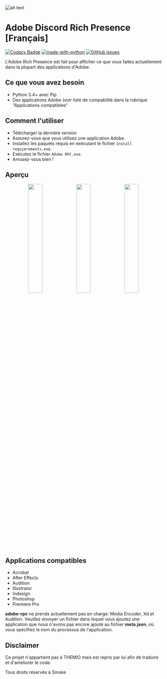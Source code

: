 ![alt text][header]

# Adobe Discord Rich Presence [Français]

[![Codacy Badge](https://api.codacy.com/project/badge/Grade/719bbef946084e78b20a1c7c63420e86)](https://www.codacy.com/app/imsmokie/adobe-rpc?utm_source=github.com&utm_medium=referral&utm_content=smokes/adobe-rpc&utm_campaign=Badge_Grade)
[![made-with-python](https://img.shields.io/badge/Made%20with-Python-1f425f.svg)](https://www.python.org/)
[![GitHub issues](https://img.shields.io/github/issues/smokes/adobe-rpc.svg)](https://GitHub.com/smokes/adobe-rpc/issues/)

L'Adobe Rich Presence est fait pour afficher ce que vous faites actuellement dans la plupart des applications d'Adobe.

## Ce que vous avez besoin

- Python 3.4+ avec Pip
- Des applications Adobe (voir liste de compabilité dans la rubrique "Applications compatibles"

## Comment l'utiliser

- Télécharger la dernière version
- Assurez-vous que vous utilisez une application Adobe.
- Installez les paquets requis en exécutant le fichier `Install requierements.exe`.
- Exécutez le fichier `Adobe RPC.exe`.
- Amusez-vous bien !

## Aperçu

<div align="center">
   <img src="https://i.imgur.com/h1ipmi8.png" width="30%" />
   <img src="https://i.imgur.com/Zf6drg7.png" width="30%" />
   <img src="https://i.imgur.com/CIneIrh.png" width="30%" />
</div>

## Applications compatibles

- Acrobat
- After Effects
- Audition
- Illustrator
- Indesign
- Photoshop
- Premiere Pro

**adobe-rpc** ne prends actuellement pas en charge: Media Encoder, Xd et Audition. Veuillez envoyer un fichier dans lequel vous ajoutez une application que nous n'avons pas encore ajouté au fichier **meta.json**, où vous spécifiez le nom du processus de l'application.

[header]: https://i.imgur.com/zGFYunZ.png "Repo header"

## Disclaimer

Ce projet n'appartient pas à THEMIO mais est repris par lui afin de traduire et d'améliorer le code.

Tous droits réservés à Smoke
